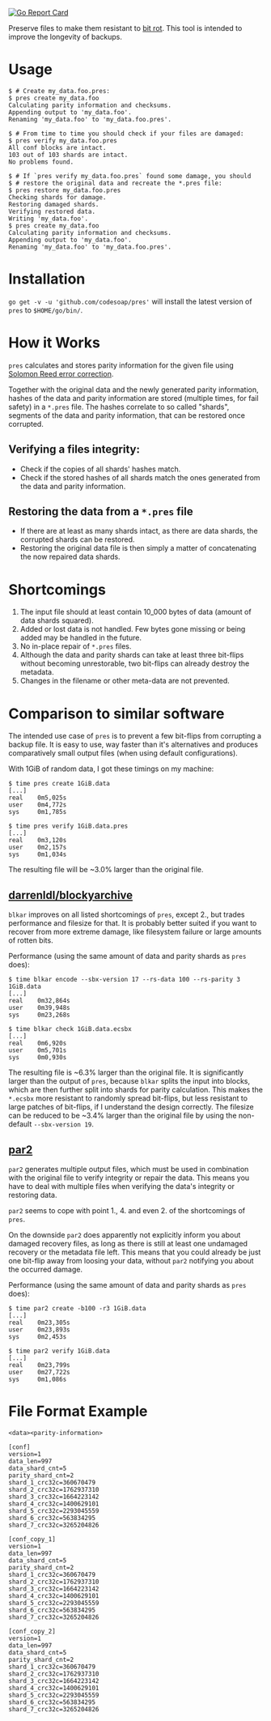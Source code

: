 [![Go Report Card](https://goreportcard.com/badge/github.com/codesoap/pres)](https://goreportcard.com/report/github.com/codesoap/pres)

Preserve files to make them resistant to
[bit rot](https://en.wikipedia.org/wiki/Data_rot). This tool is intended
to improve the longevity of backups.

# Usage
```console
$ # Create my_data.foo.pres:
$ pres create my_data.foo
Calculating parity information and checksums.
Appending output to 'my_data.foo'.
Renaming 'my_data.foo' to 'my_data.foo.pres'.

$ # From time to time you should check if your files are damaged:
$ pres verify my_data.foo.pres
All conf blocks are intact.
103 out of 103 shards are intact.
No problems found.

$ # If `pres verify my_data.foo.pres` found some damage, you should
$ # restore the original data and recreate the *.pres file:
$ pres restore my_data.foo.pres
Checking shards for damage.
Restoring damaged shards.
Verifying restored data.
Writing 'my_data.foo'.
$ pres create my_data.foo
Calculating parity information and checksums.
Appending output to 'my_data.foo'.
Renaming 'my_data.foo' to 'my_data.foo.pres'.
```

# Installation
`go get -v -u 'github.com/codesoap/pres'` will install the latest
version of `pres` to `$HOME/go/bin/`.

# How it Works
`pres` calculates and stores parity information for the given file
using [Solomon Reed error correction](https://en.wikipedia.org/wiki/Reed_Solomon).

Together with the original data and the newly generated parity
information, hashes of the data and parity information are stored
(multiple times, for fail safety) in a `*.pres` file. The hashes
correlate to so called "shards", segments of the data and parity
information, that can be restored once corrupted.

## Verifying a files integrity:
- Check if the copies of all shards' hashes match.
- Check if the stored hashes of all shards match the ones
  generated from the data and parity information.
   
## Restoring the data from a `*.pres` file
- If there are at least as many shards intact, as there are data
  shards, the corrupted shards can be restored.
- Restoring the original data file is then simply a matter of
  concatenating the now repaired data shards.
   
# Shortcomings
1. The input file should at least contain 10_000 bytes of data (amount of
   data shards squared).
2. Added or lost data is not handled. Few bytes gone missing or being
   added may be handled in the future.
3. No in-place repair of `*.pres` files.
4. Although the data and parity shards can take at least three bit-flips
   without becoming unrestorable, two bit-flips can already destroy the
   metadata.
5. Changes in the filename or other meta-data are not prevented.

# Comparison to similar software
The intended use case of `pres` is to prevent a few bit-flips from
corrupting a backup file. It is easy to use, way faster than it's
alternatives and produces comparatively small output files (when using
default configurations).

With 1GiB of random data, I got these timings on my machine:
```console
$ time pres create 1GiB.data
[...]
real    0m5,025s
user    0m4,772s
sys     0m1,785s

$ time pres verify 1GiB.data.pres
[...]
real    0m3,120s
user    0m2,157s
sys     0m1,034s
```

The resulting file will be ~3.0% larger than the original file.

## [darrenldl/blockyarchive](https://github.com/darrenldl/blockyarchive)
`blkar` improves on all listed shortcomings of `pres`, except 2., but
trades performance and filesize for that. It is probably better suited
if you want to recover from more extreme damage, like filesystem failure
or large amounts of rotten bits.

Performance (using the same amount of data and parity shards as `pres` does):
```console
$ time blkar encode --sbx-version 17 --rs-data 100 --rs-parity 3 1GiB.data
[...]
real    0m32,864s
user    0m39,948s
sys     0m23,268s

$ time blkar check 1GiB.data.ecsbx
[...]
real    0m6,920s
user    0m5,701s
sys     0m0,930s
```

The resulting file is ~6.3% larger than the original file. It is
significantly larger than the output of `pres`, because `blkar` splits
the input into blocks, which are then further split into shards for
parity calculation. This makes the `*.ecsbx` more resistant to randomly
spread bit-flips, but less resistant to large patches of bit-flips, if I
understand the design correctly. The filesize can be reduced to be ~3.4%
larger than the original file by using the non-default
`--sbx-version 19`.

## [par2](https://github.com/Parchive/par2cmdline/)
`par2` generates multiple output files, which must be used in
combination with the original file to verify integrity or repair the
data. This means you have to deal with multiple files when
verifying the data's integrity or restoring data.

`par2` seems to cope with point 1., 4. and even 2. of the shortcomings
of `pres`.

On the downside `par2` does apparently not explicitly inform you about
damaged recovery files, as long as there is still at least one undamaged
recovery or the metadata file left. This means that you could already be
just one bit-flip away from loosing your data, without `par2` notifying
you about the occurred damage.

Performance (using the same amount of data and parity shards as `pres` does):
```console
$ time par2 create -b100 -r3 1GiB.data
[...]
real    0m23,305s
user    0m23,893s
sys     0m2,453s

$ time par2 verify 1GiB.data
[...]
real    0m23,799s
user    0m27,722s
sys     0m1,086s
```

# File Format Example
```
<data><parity-information>

[conf]
version=1
data_len=997
data_shard_cnt=5
parity_shard_cnt=2
shard_1_crc32c=360670479
shard_2_crc32c=1762937310
shard_3_crc32c=1664223142
shard_4_crc32c=1400629101
shard_5_crc32c=2293045559
shard_6_crc32c=563834295
shard_7_crc32c=3265204826

[conf_copy_1]
version=1
data_len=997
data_shard_cnt=5
parity_shard_cnt=2
shard_1_crc32c=360670479
shard_2_crc32c=1762937310
shard_3_crc32c=1664223142
shard_4_crc32c=1400629101
shard_5_crc32c=2293045559
shard_6_crc32c=563834295
shard_7_crc32c=3265204826

[conf_copy_2]
version=1
data_len=997
data_shard_cnt=5
parity_shard_cnt=2
shard_1_crc32c=360670479
shard_2_crc32c=1762937310
shard_3_crc32c=1664223142
shard_4_crc32c=1400629101
shard_5_crc32c=2293045559
shard_6_crc32c=563834295
shard_7_crc32c=3265204826
```

